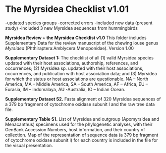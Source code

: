 # The Myrsidea Checklist v1.01
-updated species groups
-corrected errors
-included new data (present study)
-included 3 new Myrsidea sequences from hummingbirds 

**Myrsidea Review + the Myrsidea Checklist v1.0**
This folder includes Supplementary Data for the review manuscript of the chewing louse genus _Myrsidea_ (Phthiraptera:Amblycera:Menoponidae).
Version 1.00

**Supplementary Dataset 1:** The checklist of all (1) valid Myrsidea species updated with their host associations, authorship, references, and occurrences; (2) Myrsidea sp. updated with their host associations, occurrences, and publication with host association data; and (3) Myrsidea for which the status or host associations are questionable. NA – North America, MA – Middle America, SA – South America, AF – Africa, EU – Eurasia, IM – Indomalaya, AU -Australia, IO – Indian Ocean.

**Supplementary Dataset S2.**  Fasta alignment of 320 Myrsidea sequences of a 379 bp fragment of cytochrome oxidase subunit I and the raw tree data file.

**Supplementary Table S1.** List of Myrsidea and outgroup (Apomyrsidea and Menacanthus) specimens used for the phylogenetic analyses, with their GenBank Accession Numbers, host information, and their country of collection. Map of the representation of sequence data (a 379 bp fragment of cytochrome oxidase subunit I) for each country is included in the file for the visual presentation.
